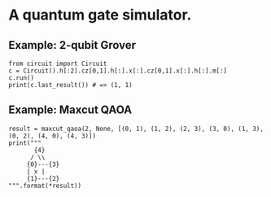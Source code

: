 # A quantum gate simulator.

## Example: 2-qubit Grover

```
from circuit import Circuit
c = Circuit().h[:2].cz[0,1].h[:].x[:].cz[0,1].x[:].h[:].m[:]
c.run()
print(c.last_result()) # => (1, 1)
```

## Example: Maxcut QAOA

```
result = maxcut_qaoa(2, None, [(0, 1), (1, 2), (2, 3), (3, 0), (1, 3), (0, 2), (4, 0), (4, 3)])
print("""
       {4}
      / \\
     {0}---{3}
     | x |
     {1}---{2}
""".format(*result))
```
